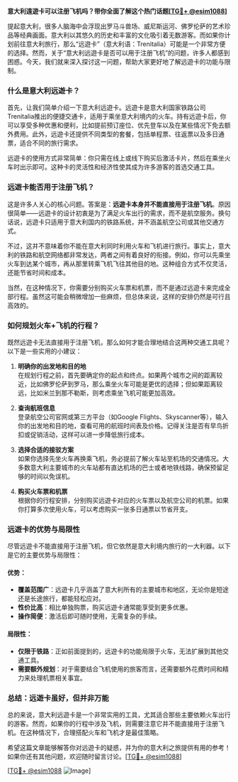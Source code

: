 **意大利遠遊卡可以注册飞机吗？带你全面了解这个热门话题[[TG💪+ @esim1088](https://t.me/s/esim1088)]**

提起意大利，很多人脑海中会浮现出罗马斗兽场、威尼斯运河、佛罗伦萨的艺术珍品等经典画面。意大利以其悠久的历史和丰富的文化吸引着无数游客。而如果你计划前往意大利旅行，那么“远遊卡”（意大利语：Trenitalia）可能是一个非常方便的选择。然而，关于“意大利远遊卡是否可以用于注册飞机”的问题，许多人都感到困惑。今天，我们就来深入探讨这一问题，帮助大家更好地了解远遊卡的功能与限制。

### **什么是意大利远遊卡？**

首先，让我们简单介绍一下意大利远遊卡。远遊卡是意大利国家铁路公司Trenitalia推出的便捷交通卡，适用于乘坐意大利境内的火车。持有远遊卡后，你可以享受多种优惠和便利，比如提前预订座位、优先登车以及在某些情况下免去额外费用。此外，远遊卡还提供不同类型的套餐，包括单程票、往返票以及多日通票，适合不同的旅行需求。

远遊卡的使用方式非常简单：你只需在线上或线下购买后激活卡片，然后在乘坐火车时出示即可。这种卡的灵活性和经济性使其成为许多游客的首选交通工具。

### **远遊卡能否用于注册飞机？**

这是许多人关心的核心问题。答案是：**远遊卡本身并不能直接用于注册飞机**。原因很简单——远遊卡的设计初衷是为了满足火车出行的需求，而不是航空服务。换句话说，远遊卡只适用于意大利国内的铁路系统，并不涵盖航空公司或其他交通方式。

不过，这并不意味着你不能在意大利同时利用火车和飞机进行旅行。事实上，意大利的铁路和航空网络都非常发达，两者之间有着良好的衔接。例如，你可以先乘坐火车到达某个城市，再从那里转乘飞机飞往其他目的地。这种组合方式不仅灵活，还能节省时间和成本。

当然，在这种情况下，你需要分别购买火车票和机票，而不是通过远遊卡来完成全部行程。虽然这可能会稍微增加一些麻烦，但总体来说，这样的安排仍然是可行且高效的。

### **如何规划火车+飞机的行程？**

既然远遊卡无法直接用于注册飞机，那么如何才能合理地结合这两种交通工具呢？以下是一些实用的小建议：

1. **明确你的出发地和目的地**  
   在规划行程之前，首先要确定你的起点和终点。如果两个城市之间的距离较近，比如佛罗伦萨到罗马，那么乘坐火车可能是更优的选择；但如果距离较远，比如米兰到那不勒斯，则考虑乘坐飞机可能更加高效。

2. **查询航班信息**  
   登录航空公司官网或第三方平台（如Google Flights、Skyscanner等），输入你的出发地和目的地，查看可用的航班时间表及价格。记得关注是否有早鸟折扣或促销活动，这样可以进一步降低旅行成本。

3. **选择合适的接驳方案**  
   如果你选择先坐火车再换乘飞机，务必提前了解火车站至机场的交通情况。大多数意大利主要城市的火车站都有直达机场的巴士或者地铁线路，确保预留足够的时间以免误机。

4. **购买火车票和机票**  
   根据你的行程安排，分别购买远遊卡对应的火车票以及航空公司的机票。如果你打算多次使用火车，可以考虑购买一张多日通票以节省开支。

### **远遊卡的优势与局限性**

尽管远遊卡不能直接用于注册飞机，但它依然是意大利境内旅行的一大利器。以下是它的主要优势与局限性：

#### **优势：**
- **覆盖范围广**：远遊卡几乎涵盖了意大利所有的主要城市和地区，无论你是短途还是长途旅行，都能轻松应对。
- **性价比高**：相比单独购票，购买远遊卡通常能享受到更多优惠。
- **操作简便**：激活后即可随时使用，无需复杂的手续。

#### **局限性：**
- **仅限于铁路**：正如前面提到的，远遊卡的功能局限于火车，无法扩展到其他交通工具。
- **需要额外规划**：对于需要结合飞机使用的旅客而言，还需要额外花费时间和精力来处理机票相关事宜。

### **总结：远遊卡虽好，但并非万能**

总的来说，意大利远遊卡是一个非常实用的工具，尤其适合那些主要依赖火车出行的游客。然而，如果你的行程中涉及飞机，则需要注意它并不能直接用于注册飞机。在这种情况下，合理搭配火车和飞机才是最佳策略。

希望这篇文章能够解答你对远遊卡的疑惑，并为你的意大利之旅提供有用的参考！如果你还有其他问题，欢迎随时留言讨论。[[TG💪+ @esim1088](https://t.me/s/esim1088)]

[[TG💪+ @esim1088](https://t.me/s/esim1088) ![Image](https://i.postimg.cc/4NQfJmqS/Snipaste-2025-05-13-00-14-12.png)]